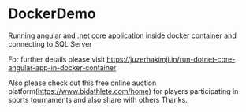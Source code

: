 # DockerDemo
Running angular and .net core application inside docker container and connecting to SQL Server

For further details please visit https://juzerhakimji.in/run-dotnet-core-angular-app-in-docker-container

Also please check out this free online auction platform(https://www.bidathlete.com/home) for players participating in sports tournaments and also share with others Thanks.  
